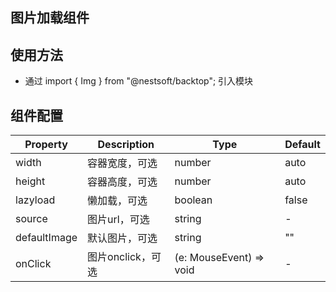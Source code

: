 ## 图片加载组件 ##


## 使用方法 ##
* 通过 import { Img } from "@nestsoft/backtop"; 引入模块


## 组件配置 ##

| Property | Description | Type | Default |
| -------- | ----------- | ---- | ------- |
| width | 容器宽度，可选 | number | auto |
| height | 容器高度，可选 | number | auto |
| lazyload | 懒加载，可选 | boolean | false |
| source | 图片url，可选 | string | - |
| defaultImage | 默认图片，可选 | string | "" |
| onClick | 图片onclick，可选 | (e: MouseEvent) => void | - |
